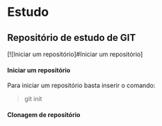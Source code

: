 # Estudo
## Repositório de estudo de GIT

[![Iniciar um repositório]#Iniciar um repositório]

#### Iniciar um repositório
 Para iniciar um repositório basta inserir o comando:
 > git init
#### Clonagem de repositório
